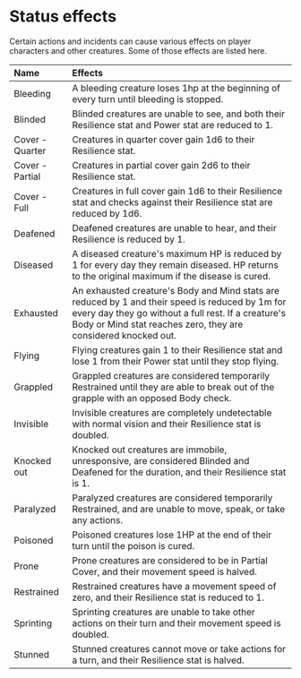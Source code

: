 # Status effects

Certain actions and incidents can cause various effects on player characters and other creatures. Some of those effects are listed here.

| Name | Effects |
| :--- | :--- |
| Bleeding | A bleeding creature loses 1hp at the beginning of every turn until bleeding is stopped. |
| Blinded | Blinded creatures are unable to see, and both their Resilience stat and Power stat are reduced to 1. |
| Cover - Quarter | Creatures in quarter cover gain 1d6 to their Resilience stat. |
| Cover - Partial | Creatures in partial cover gain 2d6 to their Resilience stat. |
| Cover - Full | Creatures in full cover gain 1d6 to their Resilience stat and checks against their Resilience stat are reduced by 1d6. |
| Deafened | Deafened creatures are unable to hear, and their Resilience is reduced by 1. |
| Diseased | A diseased creature's maximum HP is reduced by 1 for every day they remain diseased. HP returns to the original maximum if the disease is cured. |
| Exhausted | An exhausted creature's Body and Mind stats are reduced by 1 and their speed is reduced by 1m for every day they go without a full rest. If a creature's Body or Mind stat reaches zero, they are considered knocked out. |
| Flying | Flying creatures gain 1 to their Resilience stat and lose 1 from their Power stat until they stop flying. |
| Grappled | Grappled creatures are considered temporarily Restrained until they are able to break out of the grapple with an opposed Body check. |
| Invisible | Invisible creatures are completely undetectable with normal vision and their Resilience stat is doubled. |
| Knocked out | Knocked out creatures are immobile, unresponsive, are considered Blinded and Deafened for the duration, and their Resilience stat is 1. |
| Paralyzed | Paralyzed creatures are considered temporarily Restrained, and are unable to move, speak, or take any actions. |
| Poisoned | Poisoned creatures lose 1HP at the end of their turn until the poison is cured. |
| Prone | Prone creatures are considered to be in Partial Cover, and their movement speed is halved. |
| Restrained | Restrained creatures have a movement speed of zero, and their Resilience stat is reduced to 1. |
| Sprinting | Sprinting creatures are unable to take other actions on their turn and their movement speed is doubled. |
| Stunned | Stunned creatures cannot move or take actions for a turn, and their Resilience stat is halved. |

### 

### 

